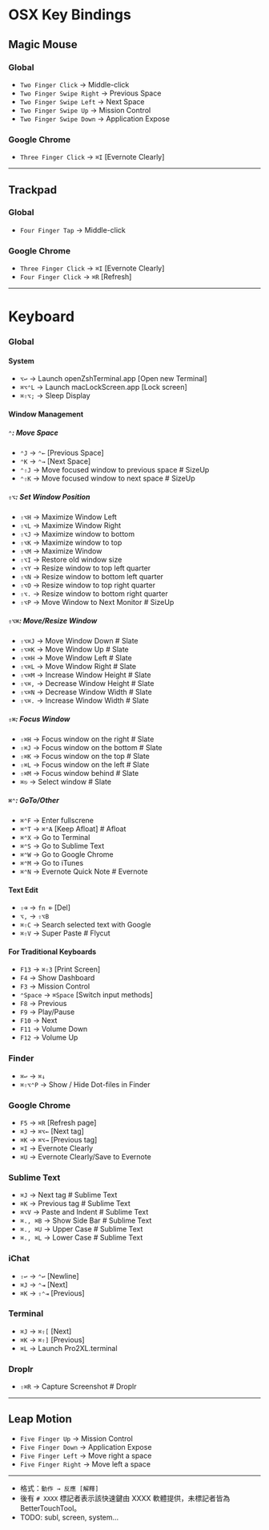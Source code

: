 OSX Key Bindings
================

## Magic Mouse

### Global

- `Two Finger Click` → Middle-click
- `Two Finger Swipe Right` → Previous Space
- `Two Finger Swipe Left` → Next Space
- `Two Finger Swipe Up` → Mission Control
- `Two Finger Swipe Down` → Application Expose

### Google Chrome

- `Three Finger Click` → `⌘I` [Evernote Clearly]

- - -

## Trackpad

### Global

- `Four Finger Tap` → Middle-click

### Google Chrome

- `Three Finger Click` → `⌘I` [Evernote Clearly]
- `Four Finger Click` → `⌘R` [Refresh]

- - -

# Keyboard

### Global

#### System

- `⌥↩` → Launch openZshTerminal.app [Open new Terminal]
- `⌘⌥⌃L` → Launch macLockScreen.app [Lock screen]
- `⌘⇧⌥;` → Sleep Display

#### Window Management

##### `⌃`: Move Space
- `⌃J` → `⌃←` [Previous Space]
- `⌃K` → `⌃→` [Next Space]
- `⌃⇧J` → Move focused window to previous space  # SizeUp
- `⌃⇧K` → Move focused window to next space  # SizeUp


##### `⇧⌥`: Set Window Position
- `⇧⌥H` → Maximize Window Left
- `⇧⌥L` → Maximize Window Right
- `⇧⌥J` → Maximize window to bottom
- `⇧⌥K` → Maximize window to top
- `⇧⌥M` → Maximize Window
- `⇧⌥I` → Restore old window size
- `⇧⌥Y` → Resize window to top left quarter
- `⇧⌥N` → Resize window to bottom left quarter
- `⇧⌥O` → Resize window to top right quarter
- `⇧⌥.` → Resize window to bottom right quarter
- `⇧⌥P` → Move Window to Next Monitor  # SizeUp


##### `⇧⌥⌘`: Move/Resize Window
- `⇧⌥⌘J` → Move Window Down  # Slate
- `⇧⌥⌘K` → Move Window Up  # Slate
- `⇧⌥⌘H` → Move Window Left  # Slate
- `⇧⌥⌘L` → Move Window Right  # Slate
- `⇧⌥⌘M` → Increase Window Height  # Slate
- `⇧⌥⌘,` → Decrease Window Height  # Slate
- `⇧⌥⌘N` → Decrease Window Width  # Slate
- `⇧⌥⌘.` → Increase Window Width  # Slate


##### `⇧⌘`: Focus Window
- `⇧⌘H` → Focus window on the right  # Slate
- `⇧⌘J` → Focus window on the bottom  # Slate
- `⇧⌘K` → Focus window on the top  # Slate
- `⇧⌘L` → Focus window on the left  # Slate
- `⇧⌘M` → Focus window behind  # Slate
- `⌘⎋` → Select window  # Slate

##### `⌘⌃`: GoTo/Other
- `⌘⌃F` → Enter fullscrene
- `⌘⌃T` → `⌘⌃A` [Keep Afloat]  # Afloat
- `⌘⌃X` → Go to Terminal
- `⌘⌃S` → Go to Sublime Text
- `⌘⌃W` → Go to Google Chrome
- `⌘⌃M` → Go to iTunes
- `⌘⌃N` → Evernote Quick Note  # Evernote

#### Text Edit

- `⇧⌫` → `fn ⌦` [Del]
- `⌥,` → `⇧⌥B`
- `⌘⇧C` → Search selected text with Google
- `⌘⇧V` → Super Paste  # Flycut

#### For Traditional Keyboards

- `F13` → `⌘⇧3` [Print Screen]
- `F4` → Show Dashboard
- `F3` → Mission Control
- `⌃Space` → `⌘Space` [Switch input methods]
- `F8` → Previous
- `F9` → Play/Pause
- `F10` → Next
- `F11` → Volume Down
- `F12` → Volume Up


### Finder

- `⌘↩` → `⌘↓`
- `⌘⇧⌥⌃P` → Show / Hide Dot-files in Finder


### Google Chrome

- `F5` → `⌘R` [Refresh page]
- `⌘J` → `⌘⌥←` [Next tag]
- `⌘K` → `⌘⌥→` [Previous tag]
- `⌘I` → Evernote Clearly
- `⌘U` → Evernote Clearly/Save to Evernote


### Sublime Text

- `⌘J` → Next tag  # Sublime Text
- `⌘K` → Previous tag  # Sublime Text
- `⌘⌥V` → Paste and Indent  # Sublime Text
- `⌘., ⌘B` → Show Side Bar  # Sublime Text
- `⌘., ⌘U` → Upper Case  # Sublime Text
- `⌘., ⌘L` → Lower Case  # Sublime Text


### iChat

- `⇧↩` → `⌃↩` [Newline]
- `⌘J` → `⌃⇥` [Next]
- `⌘K` → `⇧⌃⇥` [Previous]


### Terminal

- `⌘J` → `⌘⇧[` [Next]
- `⌘K` → `⌘⇧]` [Previous]
- `⌘L` → Launch Pro2XL.terminal


### Droplr

- `⇧⌘R` → Capture Screenshot  # Droplr

- - -

## Leap Motion

* `Five Finger Up` → Mission Control 
* `Five Finger Down` → Application Expose
* `Five Finger Left` → Move right a space
* `Five Finger Right` → Move left a space

- - -

* 格式：`動作 → 反應 [解釋]`
* 後有 `# XXXX` 標記者表示該快速鍵由 XXXX 軟體提供，未標記者皆為 BetterTouchTool。
* TODO: subl, screen, system...
